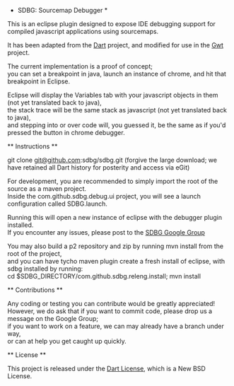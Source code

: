* SDBG: Sourcemap Debugger *

This is an eclipse plugin designed to expose IDE debugging support for compiled javascript applications using sourcemaps.

It has been adapted from the [Dart](http://dartlang.org) project, and modified for use in the [Gwt](http://gwtproject.org) project.

The current implementation is a proof of concept;  
you can set a breakpoint in java, launch an instance of chrome, and hit that breakpoint in Eclipse.

Eclipse will display the Variables tab with your javascript objects in them (not yet translated back to java),  
the stack trace will be the same stack as javascript (not yet translated back to java),  
and stepping into or over code will, you guessed it, be the same as if you'd pressed the button in chrome debugger.

** Instructions **

git clone git@github.com:sdbg/sdbg.git
(forgive the large download; we have retained all Dart history for posterity and access via eGit)

For development, you are recommended to simply import the root of the source as a maven project.  
Inside the com.github.sdbg.debug.ui project, you will see a launch configuration called SDBG.launch.

Running this will open a new instance of eclipse with the debugger plugin installed.  
If you encounter any issues, please post to the [SDBG Google Group](https://groups.google.com/d/forum/sdbg)

You may also build a p2 repository and zip by running mvn install from the root of the project,  
and you can have tycho maven plugin create a fresh install of eclipse, with sdbg installed by running:  
cd $SDBG_DIRECTORY/com.github.sdbg.releng.install; mvn install

** Contributions **

Any coding or testing you can contribute would be greatly appreciated!  
However, we do ask that if you want to commit code, please drop us a message on the Google Group;  
if you want to work on a feature, we can may already have a branch under way,  
or can at help you get caught up quickly.

** License **

This project is released under the [Dart License](https://code.google.com/p/dart/source/browse/trunk/LICENSE), which is a New BSD License.
